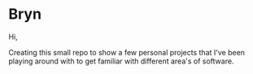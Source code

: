 # Bryn
Hi, 

Creating this small repo to show a few personal projects that I've been playing around with to get familiar with different area's of software.
